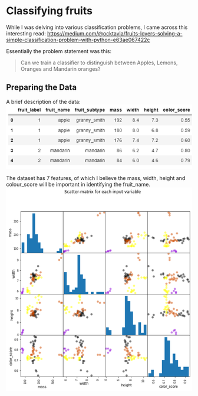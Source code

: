 # Classifying fruits
While I was delving into various classification problems, I came across this interesting read: https://medium.com/@ocktavia/fruits-lovers-solving-a-simple-classification-problem-with-python-e63ae067422c

Essentially the problem statement was this:
> Can we train a classifier to distinguish between Apples, Lemons, Oranges and Mandarin oranges?

## Preparing the Data

A brief description of the data:
![](/images/data.PNG)

The dataset has 7 features, of which I believe the mass, width, height and colour_score will be important in identifying the fruit_name. 
![](/images/distributions.png)
